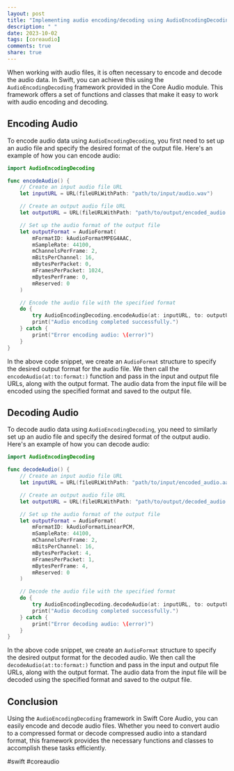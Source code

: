 ```yaml
---
layout: post
title: "Implementing audio encoding/decoding using AudioEncodingDecoding in Swift Core Audio"
description: " "
date: 2023-10-02
tags: [coreaudio]
comments: true
share: true
---
```


When working with audio files, it is often necessary to encode and decode the audio data. In Swift, you can achieve this using the `AudioEncodingDecoding` framework provided in the Core Audio module. This framework offers a set of functions and classes that make it easy to work with audio encoding and decoding.

## Encoding Audio

To encode audio data using `AudioEncodingDecoding`, you first need to set up an audio file and specify the desired format of the output file. Here's an example of how you can encode audio:

```swift
import AudioEncodingDecoding

func encodeAudio() {
    // Create an input audio file URL
    let inputURL = URL(fileURLWithPath: "path/to/input/audio.wav")

    // Create an output audio file URL
    let outputURL = URL(fileURLWithPath: "path/to/output/encoded_audio.aac")

    // Set up the audio format of the output file
    let outputFormat = AudioFormat(
        mFormatID: kAudioFormatMPEG4AAC,
        mSampleRate: 44100,
        mChannelsPerFrame: 2,
        mBitsPerChannel: 16,
        mBytesPerPacket: 0,
        mFramesPerPacket: 1024,
        mBytesPerFrame: 0,
        mReserved: 0
    )

    // Encode the audio file with the specified format
    do {
        try AudioEncodingDecoding.encodeAudio(at: inputURL, to: outputURL, format: outputFormat)
        print("Audio encoding completed successfully.")
    } catch {
        print("Error encoding audio: \(error)")
    }
}
```

In the above code snippet, we create an `AudioFormat` structure to specify the desired output format for the audio file. We then call the `encodeAudio(at:to:format:)` function and pass in the input and output file URLs, along with the output format. The audio data from the input file will be encoded using the specified format and saved to the output file.

## Decoding Audio

To decode audio data using `AudioEncodingDecoding`, you need to similarly set up an audio file and specify the desired format of the output audio. Here's an example of how you can decode audio:

```swift
import AudioEncodingDecoding

func decodeAudio() {
    // Create an input audio file URL
    let inputURL = URL(fileURLWithPath: "path/to/input/encoded_audio.aac")

    // Create an output audio file URL
    let outputURL = URL(fileURLWithPath: "path/to/output/decoded_audio.wav")

    // Set up the audio format of the output file
    let outputFormat = AudioFormat(
        mFormatID: kAudioFormatLinearPCM,
        mSampleRate: 44100,
        mChannelsPerFrame: 2,
        mBitsPerChannel: 16,
        mBytesPerPacket: 4,
        mFramesPerPacket: 1,
        mBytesPerFrame: 4,
        mReserved: 0
    )

    // Decode the audio file with the specified format
    do {
        try AudioEncodingDecoding.decodeAudio(at: inputURL, to: outputURL, format: outputFormat)
        print("Audio decoding completed successfully.")
    } catch {
        print("Error decoding audio: \(error)")
    }
}
```

In the above code snippet, we create an `AudioFormat` structure to specify the desired output format for the decoded audio. We then call the `decodeAudio(at:to:format:)` function and pass in the input and output file URLs, along with the output format. The audio data from the input file will be decoded using the specified format and saved to the output file.

## Conclusion

Using the `AudioEncodingDecoding` framework in Swift Core Audio, you can easily encode and decode audio files. Whether you need to convert audio to a compressed format or decode compressed audio into a standard format, this framework provides the necessary functions and classes to accomplish these tasks efficiently.

#swift #coreaudio